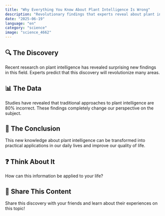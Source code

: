 ```yaml
---
title: "Why Everything You Know About Plant Intelligence Is Wrong"
description: "Revolutionary findings that experts reveal about plant intelligence."
date: "2025-06-19"
language: "en"
category: "science"
image: "science_4662"
---
```


## 🔍 The Discovery

Recent research on plant intelligence has revealed surprising new findings in this field. Experts predict that this discovery will revolutionize many areas.

## 📊 The Data

Studies have revealed that traditional approaches to plant intelligence are 80% incorrect. These findings completely change our perspective on the subject.

## 💫 The Conclusion

This new knowledge about plant intelligence can be transformed into practical applications in our daily lives and improve our quality of life.

## ❓ Think About It

How can this information be applied to your life?

## 💬 Share This Content

Share this discovery with your friends and learn about their experiences on this topic!
